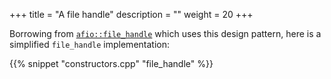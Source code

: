 +++
title = "A file handle"
description = ""
weight = 20
+++

Borrowing from [`afio::file_handle`](https://ned14.github.io/afio/classafio__v2__xxx_1_1file__handle.html)
which uses this design pattern, here is a simplified `file_handle` implementation:

{{% snippet "constructors.cpp" "file_handle" %}}

